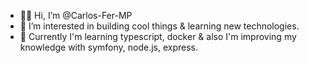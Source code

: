 - 🤙🏼 Hi, I’m @Carlos-Fer-MP
- 🧐 I’m interested in building cool things & learning new technologies.
- 🌱 Currently I'm learning typescript, docker & also I'm improving my knowledge with symfony, node.js, express.

<!---
Carlos-Fer-MP/Carlos-Fer-MP is a ✨ special ✨ repository because its `README.md` (this file) appears on your GitHub profile.
You can click the Preview link to take a look at your changes.
--->
